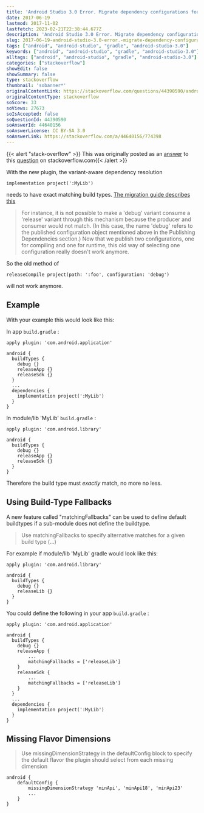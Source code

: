 ```yaml
---
title: 'Android Studio 3.0 Error. Migrate dependency configurations for local modules'
date: 2017-06-19
lastmod: 2017-11-02
lastfetch: 2023-02-21T22:38:44.677Z
description: 'Android Studio 3.0 Error. Migrate dependency configurations for local modules'
slug: 2017-06-19-android-studio-3.0-error.-migrate-dependency-configurations-for-local-modules
tags: ["android", "android-studio", "gradle", "android-studio-3.0"]
keywords: ["android", "android-studio", "gradle", "android-studio-3.0"]
alltags: ["android", "android-studio", "gradle", "android-studio-3.0"]
categories: ["stackoverflow"]
showEdit: false 
showSummary: false 
type: stackoverflow 
thumbnail: 'sobanner*' 
originalContentLink: https://stackoverflow.com/questions/44390590/android-studio-3-0-error-migrate-dependency-configurations-for-local-modules
originalContentType: stackoverflow
soScore: 33
soViews: 27673
soIsAccepted: false
soQuestionId: 44390590
soAnswerId: 44640156
soAnswerLicense: CC BY-SA 3.0
soAnswerLink: https://stackoverflow.com/a/44640156/774398
---
```


{{< alert "stack-overflow" >}} This was originally posted as an [answer](https://stackoverflow.com/a/44640156/774398) to this [question](https://stackoverflow.com/questions/44390590/android-studio-3-0-error-migrate-dependency-configurations-for-local-modules)  on stackoverflow.com{{< /alert >}}

With the new plugin, the variant-aware dependency resolution

```
implementation project(':MyLib')

```

needs to have exact matching build types. [The migration guide describes this](https://developer.android.com/studio/preview/features/new-android-plugin-migration.html#variant_dependencies)

> For instance, it is not possible to make a 'debug' variant consume a 'release' variant through this mechanism because the producer and consumer would not match. (In this case, the name 'debug' refers to the published configuration object mentioned above in the Publishing Dependencies section.) Now that we publish two configurations, one for compiling and one for runtime, this old way of selecting one configuration really doesn't work anymore.

So the old method of

```
releaseCompile project(path: ':foo', configuration: 'debug')

```

will not work anymore.

Example
-------

With your example this would look like this:

In app  `build.gradle` :

```
apply plugin: 'com.android.application'

android {
  buildTypes {
    debug {}
    releaseApp {}
    releaseSdk {}
  }
  ...
  dependencies {
    implementation project(':MyLib')
  }
}

```

In module/lib 'MyLib'  `build.gradle` :

```
apply plugin: 'com.android.library'

android {
  buildTypes {
    debug {}
    releaseApp {}
    releaseSdk {}
  }
}

```

Therefore the build type must _exactly_ match, no more no less.

Using Build-Type Fallbacks
--------------------------

A new feature called "matchingFallbacks" can be used to define default buildtypes if a sub-module does not define the buildtype.

> Use matchingFallbacks to specify alternative matches for a given build type (...)

For example if module/lib 'MyLib' gradle would look like this:

```
apply plugin: 'com.android.library'

android {
  buildTypes {
    debug {}
    releaseLib {}
  }
}

```

You could define the following in your app  `build.gradle` :

```
apply plugin: 'com.android.application'

android {
  buildTypes {
    debug {}
    releaseApp {
        ...
        matchingFallbacks = ['releaseLib']
    }
    releaseSdk {
        ...
        matchingFallbacks = ['releaseLib']
    }
  }
  ...
  dependencies {
    implementation project(':MyLib')
  }
}

```

Missing Flavor Dimensions
-------------------------

> Use missingDimensionStrategy in the defaultConfig block to specify the default flavor the plugin should select from each missing dimension

```
android {
    defaultConfig {
        missingDimensionStrategy 'minApi', 'minApi18', 'minApi23'
        ...
    }
}

```